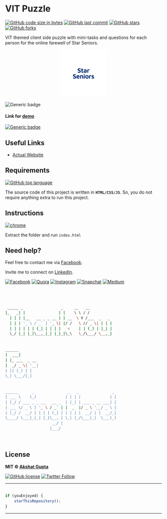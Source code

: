 # VIT Puzzle

[![GitHub code size in bytes](https://img.shields.io/github/languages/code-size/akshatvg/VIT-Puzzle?logo=github&style=social)](https://github.com/akshatvg/) [![GitHub last commit](https://img.shields.io/github/last-commit/akshatvg/VIT-Puzzle?style=social&logo=git)](https://github.com/akshatvg/) [![GitHub stars](https://img.shields.io/github/stars/akshatvg/VIT-Puzzle?style=social)](https://github.com/akshatvg/VIT-Puzzle/stargazers) [![GitHub forks](https://img.shields.io/github/forks/akshatvg/VIT-Puzzle?style=social&logo=git)](https://github.com/akshatvg/VIT-Puzzle/network)

VIT themed client side puzzle with mini-tasks and questions for each person for the online farewell of Star Seniors.

<p align="center">
<a href="https://vit-puzzle.akshatvg.com">
<img src="assets/img/logo.png" width="150px" alt="VIT-Puzzle Logo"/>
</a>
</p>

![Generic badge](https://img.shields.io/badge/Star-Seniors-orange) 

#### Link for [demo](https://vit-puzzle.akshatvg.com) 
[![Generic badge](https://img.shields.io/badge/view-demo-orange)](https://vit-puzzle.akshatvg.com)

## Useful Links

- [Actual Website](https://vit-puzzle.akshatvg.com)

## Requirements

[![GitHub top language](https://img.shields.io/github/languages/top/akshatvg/VIT-Puzzle?logo=javascript&style=social)](https://github.com/akshatvg/)

The source code of this project is written in **`HTML/CSS/JS`**. So, you do not require anything extra to run this project.

## Instructions

[![chrome](https://img.shields.io/badge/Open-index.html-lightgrey.svg?logo=google-chrome&style=popout&logoColor=red)](https://vit-puzzle.akshatvg.com)

Extract the folder and run `index.html`


## Need help?


Feel free to contact me via [Facebook](https://www.facebook.com/akshatvg).

Invite me to connect on [LinkedIn](https://www.linkedin.com/in/akshatvg/).

[![Facebook](https://img.shields.io/badge/Facebook-add-blue.svg?logo=facebook&logoColor=white)](https://www.facebook.com/akshatvg) [![Quora](https://img.shields.io/badge/Quora-ask-red.svg?logo=quora)](https://www.quora.com/profile/Akshat-Gupta-279) [![Instagram](https://img.shields.io/badge/Instagram-follow-purple.svg?logo=instagram&logoColor=white)](https://www.instagram.com/akshatvg/) [![Snapchat](https://img.shields.io/badge/Snapchat-add-yellow.svg?logo=snapchat&logoColor=white)](https://www.snapchat.com/add/akshatvg) [![Medium](https://img.shields.io/badge/Medium-follow-black.svg?logo=medium&logoColor=white)](https://medium.com/@akshatvg)


```bash



 _____ _                 _     __   __            
|_   _| |               | |    \ \ / /            
  | | | |__   __ _ _ __ | | __  \ V /___  _   _   
  | | | '_ \ / _` | '_ \| |/ /   \ // _ \| | | |  
  | | | | | | (_| | | | |   <    | | (_) | |_| |  
  \_/ |_| |_|\__,_|_| |_|_|\_\   \_/\___/ \__,_|  
                                                  
                                                  
______                                            
|  ___|                                           
| |_ ___  _ __                                    
|  _/ _ \| '__|                                   
| || (_) | |                                      
\_| \___/|_|                                      
                                                  
                                                  
______      _               _   _               _ 
| ___ \    (_)             | | | |             | |
| |_/ / ___ _ _ __   __ _  | |_| | ___ _ __ ___| |
| ___ \/ _ \ | '_ \ / _` | |  _  |/ _ \ '__/ _ \ |
| |_/ /  __/ | | | | (_| | | | | |  __/ | |  __/_|
\____/ \___|_|_| |_|\__, | \_| |_/\___|_|  \___(_)
                     __/ |                        
                    |___/                         

 


```

## License

**MIT &copy; [Akshat Gupta](https://github.com/akshatvg/VIT-Puzzle/blob/master/LICENSE)**

[![GitHub license](https://img.shields.io/github/license/akshatvg/VIT-Puzzle?style=social&logo=github)](https://github.com/akshatvg/VIT-Puzzle/blob/master/LICENSE) [![Twitter Follow](https://img.shields.io/twitter/follow/akshatvg?style=social)](https://twitter.com/akshatvg)

---------

```javascript

if (youEnjoyed) {
    starThisRepository();
}

```

-----------

